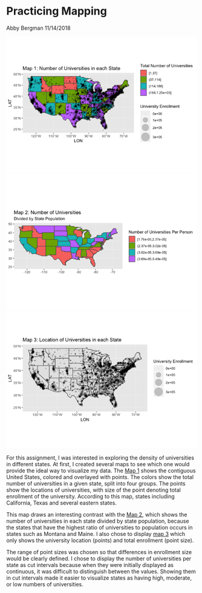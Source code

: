 Practicing Mapping
================
Abby Bergman
11/14/2018

![](hw7_files/figure-markdown_github/unnamed-chunk-5-1.png)![](hw7_files/figure-markdown_github/unnamed-chunk-5-2.png)![](hw7_files/figure-markdown_github/unnamed-chunk-5-3.png)

For this assignment, I was interested in exploring the density of universities in different states. At first, I created several maps to see which one would provide the ideal way to visualize my data. The [Map 1](https://github.com/abbygirlrose/hw07/blob/master/hw7_files/figure-markdown_github/unnamed-chunk-5-1.png) shows the contiguous United States, colored and overlayed with points. The colors show the total number of universities in a given state, split into four groups. The points show the locations of universities, with size of the point denoting total enrollment of the university. According to this map, states including California, Texas and several eastern states.

This map draws an interesting contrast with the [Map 2](https://github.com/abbygirlrose/hw07/blob/master/hw7_files/figure-markdown_github/unnamed-chunk-5-2.png), which shows the number of universities in each state divided by state population, because the states that have the highest ratio of universities to population occurs in states such as Montana and Maine. I also chose to display [map 3](https://github.com/abbygirlrose/hw07/blob/master/hw7_files/figure-markdown_github/unnamed-chunk-5-3.png) which only shows the university location (points) and total enrollment (point size).

The range of point sizes was chosen so that differences in enrollment size would be clearly defined. I chose to display the number of universities per state as cut intervals because when they were initially displayed as continuous, it was difficult to distinguish between the values. Showing them in cut intervals made it easier to visualize states as having high, moderate, or low numbers of universities.

